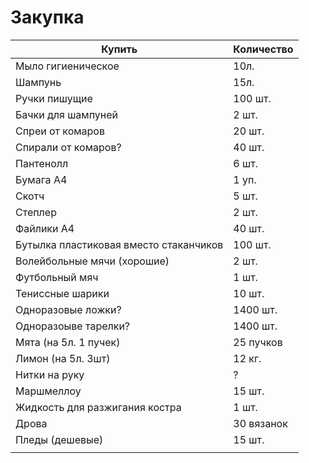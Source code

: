 # Закупка

| Купить                                 | Количество |
| -------------------------------------- | ---------- |
| Мыло гигиеническое                     | 10л.       |
| Шампунь                                | 15л.       |
| Ручки пишущие                          | 100 шт.    |
| Бачки для шампуней                     | 2 шт.      |
| Спреи от комаров                       | 20 шт.     |
| Спирали от комаров?                    | 40 шт.     |
| Пантенолл                              | 6 шт.      |
| Бумага А4                              | 1 уп.      |
| Скотч                                  | 5 шт.      |
| Степлер                                | 2 шт.      |
| Файлики А4                             | 40 шт.     |
| Бутылка пластиковая вместо стаканчиков | 100 шт.    |
| Волейбольные мячи (хорошие)            | 2 шт.      |
| Футбольный мяч                         | 1 шт.      |
| Тениссные шарики                       | 10 шт.     |
| Одноразовые ложки?                     | 1400 шт.   |
| Одноразоыве тарелки?                   | 1400 шт.   |
| Мята (на 5л. 1 пучек)                  | 25 пучков  |
| Лимон (на 5л. 3шт)                     | 12 кг.     |
| Нитки на руку                          | ?          |
| Маршмеллоу                             | 15 шт.     |
| Жидкость для разжигания костра         | 1 шт.      |
| Дрова                                  | 30 вязанок |
| Пледы (дешевые)                        | 15 шт.     |
|                                        |            |

